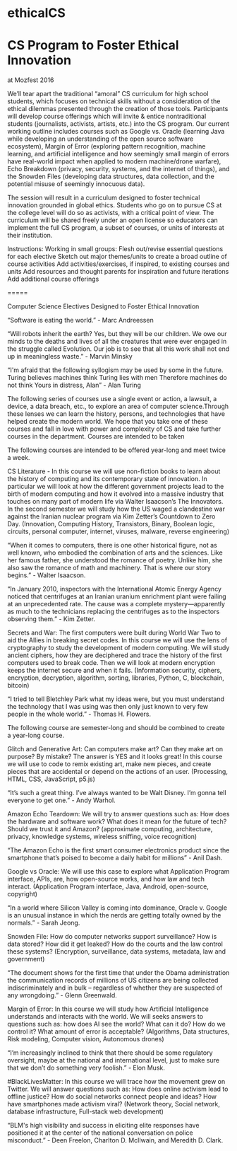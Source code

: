 # ethicalCS
CS Program to Foster Ethical Innovation
======

at Mozfest 2016

We’ll tear apart the traditional “amoral” CS curriculum for high school students, which focuses on technical skills without a consideration of the ethical dilemmas presented through the creation of those tools. Participants will develop course offerings which will invite & entice nontraditional students (journalists, activists, artists, etc.) into the CS program. Our current working outline includes courses such as Google vs. Oracle (learning Java while developing an understanding of the open source software ecosystem), Margin of Error (exploring pattern recognition, machine learning, and artificial intelligence and how seemingly small margin of errors have real-world impact when applied to modern machine/drone warfare), Echo Breakdown (privacy, security, systems, and the internet of things), and the Snowden Files (developing data structures, data collection, and the potential misuse of seemingly innocuous data).

The session will result in a curriculum designed to foster technical innovation grounded in global ethics. Students who go on to pursue CS at the college level will do so as activists, with a critical point of view. The curriculum will be shared freely under an open license so educators can implement the full CS program, a subset of courses, or units of interests at their institution. 

Instructions:
Working in small groups:
Flesh out/revise essential questions for each elective
Sketch out major themes/units to create a broad outline of course activities
Add activities/exercises, if inspired, to existing courses and units
Add resources and thought parents for inspiration and future iterations
Add additional course offerings

=====

Computer Science Electives Designed to Foster Ethical Innovation

“Software is eating the world.” - Marc Andreessen 

“Will robots inherit the earth? Yes, but they will be our children. We owe our minds to the deaths and lives of all the creatures that were ever engaged in the struggle called Evolution. Our job is to see that all this work shall not end up in meaningless waste.” - Marvin Minsky

“I'm afraid that the following syllogism may be used by some in the future.
Turing believes machines think
Turing lies with men
Therefore machines do not think
Yours in distress,
Alan”  - Alan Turing

The following series of courses use a single event or action, a lawsuit, a device, a data breach, etc., to explore an area of computer science.Through these lenses we can learn the history, persons, and technologies that have helped create the modern world. We hope that you take one of these courses and fall in love with power and complexity of CS and take further courses in the department.  Courses are intended to be taken

The following courses are intended to be offered year-long and meet twice a week. 

CS Literature - In this course we will use non-fiction books to learn about the history of computing and its contemporary state of innovation. In particular we will look at how the different government projects lead to the birth of modern computing and how it evolved into a massive industry that touches on many part of modern life via Walter Isaacson’s The Innovators. In the second semester we will study how the US waged a clandestine war against the Iranian nuclear program via Kim Zetter’s Countdown to Zero Day. (Innovation, Computing History, Transistors, Binary, Boolean logic, circuits, personal computer, internet, viruses, malware, reverse engineering)
 
“When it comes to computers, there is one other historical figure, not as well known, who embodied the combination of arts and the sciences. Like her famous father, she understood the romance of poetry. Unlike him, she also saw the romance of math and machinery. That is where our story begins.” - Walter Isaacson.

“In January 2010, inspectors with the International Atomic Energy Agency noticed that centrifuges at an Iranian uranium enrichment plant were failing at an unprecedented rate. The cause was a complete mystery—apparently as much to the technicians replacing the centrifuges as to the inspectors observing them.” - Kim Zetter. 

Secrets and War: The first computers were built during World War Two to aid the Allies in breaking secret codes. In this course we will use the lens of cryptography to study the development of modern computing. We will study ancient ciphers, how they are deciphered and trace the history of the first computers used to break code. Then we will look at modern encryption keeps the internet secure and when it fails. (Information security, ciphers, encryption, decryption, algorithm, sorting, libraries, Python, C, blockchain, bitcoin)
        
“I tried to tell Bletchley Park what my ideas were, but you must understand the technology that I was using was then only just known to very few people in the whole world.” - Thomas H. Flowers. 

The following course are semester-long and should be combined to create a year-long course.

Glitch and Generative Art: Can computers make art? Can they make art on purpose? By mistake? The answer is YES and it looks great! In this course we will use to code to remix existing art, make new pieces, and create pieces that are accidental or depend on the actions of an user. (Processing, HTML, CSS, JavaScript, p5.js)

“It’s such a great thing. I’ve always wanted to be Walt Disney. I’m gonna tell everyone to get one.” - Andy Warhol.

Amazon Echo Teardown: We will try to answer questions such as: How does the hardware and software work? What does it mean for the future of tech? Should we trust it and Amazon? (approximate computing, architecture, privacy, knowledge systems, wireless sniffing, voice recognition)

“The Amazon Echo is the first smart consumer electronics product since the smartphone that’s poised to become a daily habit for millions” - Anil Dash.

Google vs Oracle: We will use this case to explore what Application Program interface, APIs, are, how open-source works, and how law and tech interact. (Application Program interface, Java, Android, open-source, copyright)

“In a world where Silicon Valley is coming into dominance, Oracle v. Google is an unusual instance in which the nerds are getting totally owned by the normals.” - Sarah Jeong.

Snowden File: How do computer networks support surveillance? How is data stored? How did it get leaked? How do the courts and the law control these systems? (Encryption, surveillance, data systems, metadata, law and government)

“The document shows for the first time that under the Obama administration the communication records of millions of US citizens are being collected indiscriminately and in bulk – regardless of whether they are suspected of any wrongdoing.” - Glenn Greenwald.

Margin of Error: In this course we will study how Artificial Intelligence understands and interacts with the world. We will seeks answers to questions such as: how does AI see the world? What can it do? How do we control it? What amount of error is acceptable? (Algorithms, Data structures, Risk modeling, Computer vision, Autonomous drones)

“I’m increasingly inclined to think that there should be some regulatory oversight, maybe at the national and international level, just to make sure that we don’t do something very foolish.” - Elon Musk.

#BlackLivesMatter: In this course we will trace how the movement grew on Twitter. We will answer questions such as: How does online activism lead to offline justice? How do social networks connect people and ideas? How have smartphones made activism viral? (Network theory, Social network, database infrastructure, Full-stack web development)

“BLM's high visibility and success in eliciting elite responses have positioned it at the center of the national conversation on police misconduct.” - Deen Freelon, Charlton D. McIlwain, and Meredith D. Clark.
